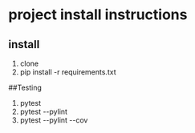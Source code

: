 # project install instructions

## install

1. clone
2. pip install -r requirements.txt

##Testing

1. pytest
2. pytest --pylint
3. pytest --pylint --cov
